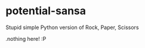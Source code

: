 potential-sansa
===============

Stupid simple Python version of Rock, Paper, Scissors

.nothing here! :P
